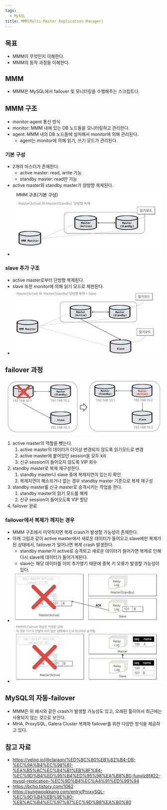 ```yaml
---
tags:
  - MySQL
title: MMM(Multi-Master Replication Manager)
---
```



## 목표

- MMM이 무엇인지 이해한다.
- MMM의 동작 과정을 이해한다.

## MMM

- MMM은 MySQL에서 failover 및 모니터링을 수행해주는 스크립트다.

## MMM 구조

- monitor-agent 통신 방식
- monitor: MMM 내에 있는 DB 노드들을 모니터링하고 관리한다.
- agent: MMM 내의 DB 노드들에 설치해서 monitor에 의해 관리된다.
	- agent는 monitor에 의해 읽기, 쓰기 모드가 관리된다.

### 기본 구성

- 2개의 마스터가 존재한다.
	- active master: read, write 가능
	- standby master: read만 가능
- active master와 standby master가 양방향 복제된다.
- ![](assets/Pasted%20image%2020231213134239.png)

### slave 추가 구조

- active master로부터 단방향 복제된다.
- slave 또한 monitor에 의해 읽기 모드로 제한된다.
- ![](assets/Pasted%20image%2020231213140928.png)

## failover 과정

![](assets/Pasted%20image%2020231213144909.png)

1. active master의 역할을 뺏는다.
	1. active master의 데이터가 더이상 변경되지 않도록 읽기모드로 변경
	2. active master에 붙어있던 session을 모두 kill
	3. 신규 session이 들어오지 않도록 VIP 회수
2. standby master로 복제 재구성한다.
	1. standby master나 slave 중에 복제지연이 있는지 확인
	2. 복제지연이 해소되거나 없는 경우 standby master 기준으로 복제 재구성
3. standby master를 신규 master로 승격시키는 작업을 한다.
	1. standby master의 읽기 모드를 해제
	2. 신규 session이 들어오도록 VIP 할당
4. failover 완료

### failover에서 복제가 깨지는 경우

- MMM 구조에서 미약하지면 복제 crash가 발생할 가능성이 존재한다.
- 아래 그림과 같이 active master에서 새로운 데이터가 들어오고 slave에만 복제가 된 상태에서, failover가 일어나면 복제 crash 발생한다.
	- standby master가 active로 승격되고 새로운 데이터가 들어가면 복제로 인해 다시 slave에 데이터가 들어가게된다.
	- slave는 해당 데이터를 이미 추가했기 때문에 중복 키 오류가 발생할 가능성이 있다.
- ![](assets/Pasted%20image%2020231213145338.png)
- ![](assets/Pasted%20image%2020231213145350.png)

## MySQL의 자동-failover

- MMM은 위 예시와 같은 crash가 발생할 가능성도 있고, 오래된 툴이어서 최근에는 사용되지 않는 것으로 보인다.
- MHA, ProxySQL, Galera Cluster 복제와 failover를 위한 다양한 방식을 제공하고 있다.

## 참고 자료

- https://velog.io/@claraqn/%ED%8C%80%EB%82%B4-DB-%EC%9A%B4%EC%98%81-%EA%B5%AC%EC%84%B1%EB%8F%84-%EC%9D%B4%ED%95%B4%ED%95%98%EA%B8%B0-funvlz8f#22-mysql-replication-%EC%9D%B4%EC%A4%91%ED%99%94
- https://bcho.tistory.com/1062
- https://sungwookkang.com/entry/ProxySQL-%EC%9D%B4%EB%9E%80-%EB%AC%B4%EC%97%87%EC%9D%B8%EA%B0%80
